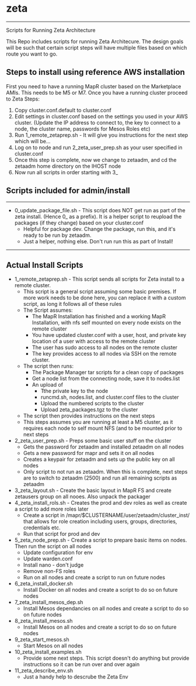 # zeta
---
Scripts for Running Zeta Architecture

This Repo includes scripts for running Zeta Architecure. The design goals will be such that certain script steps will have multiple files based on which route you want to go.

## Steps to install using reference AWS installation

First you need to have a running MapR cluster based on the Marketplace AMIs. This needs to be M5 or M7.  Once you have a running cluster proceed to Zeta Steps:

1. Copy cluster.conf.default to cluster.conf
2. Edit settings in cluster.conf based on the settings you used in your AWS cluster. (Update the IP address to connect to, the key to connect to a node, the cluster name, passwords for Mesos Roles etc)
3. Run 1_remote_zetaprep.sh - It will give you instructions for the next step which will be... 
4. Log on to node and run 2_zeta_user_prep.sh as your user specified in cluster.conf
5. Once this step is complete, now we change to zetaadm, and cd the zetaadm home directory on the IHOST node
6. Now run all scripts in order starting with 3_



## Scripts included for admin/install
---
* 0_update_package_file.sh - This script does NOT get run as part of the zeta install. (Hence 0_ as a prefix). It is a helper script to reupload the packages (if they change) based on your cluster.conf
  * Helpful for package dev. Change the package, run this, and it's ready to be run by zetaadm.  
  * Just a helper, nothing else.  Don't run run this as part of Install!
---
## Actual Install Scripts
* 1_remote_zetaprep.sh - This script sends all scripts for Zeta install to a remote cluster. 
  * This script is a general script assuming some basic premises. If more work needs to be done here, you can replace it with a custom script, as long it follows all of these rules
  * The Script assumes:
    * The MapR Installation has finished and a working MapR Installation, with nfs self mounted on every node exists on the remote cluster
    * You have updated cluster.conf with a user, host, and private key location of a user with access to the remote cluster
    * The user has sudo access to all nodes on the remote cluster
    * The key provides access to all nodes via SSH on the remote cluster. 
  * The script then runs:    
    * The Package Manager tar scripts for a clean copy of packages
    * Get a node list from the connecting node, save it to nodes.list
    * An upload of 
        * Tthe private key to the node
         * runcmd.sh, nodes.list, and cluster.conf files to the cluster
         * Upload the numbered scripts to the cluster
         * Upload zeta_packages.tgz to the cluster
  * The script then provides instructions on the next steps
  * This steps assumes you are running at least a M5 cluster, as it requires each node to self mount NFS (and to be mounted prior to next steps
* 2_zeta_user_prep.sh - Preps some basic user stuff on the cluster
  * Gets the password for zetaadm and installed zetaadm on all nodes
  * Gets a new password for mapr and sets it on all nodes
  * Creates a keypair for zetaadm and sets up the public key on all nodes
  * Only script to not run as zetaadm. When this is complete, next steps are to switch to zetaadm (2500) and run all remaining scripts as zetaadm
* 3_zeta_layout.sh - Create the basic layout in MapR FS and create zetausers group on all nooes. Also unpack the packager 
* 4_zeta_install_rols.sh - Creates the prod and dev roles as well as create a script to add more roles later
  * Create a script in /mapr/$CLUSTERNAME/user/zetaadm/cluster_inst/ that allows for role creation including users, groups, directories, credentials etc. 
  * Run that script for prod and dev
* 5_zeta_node_prep.sh - Create a script to prepare basic items on nodes. Then run the script on all nodes
  * Update configuration for env
  * Update warden.conf
  * Install nano - don't judge
  * Remove non-FS roles
  * Run on all nodes and create a script to run on future nodes
* 6_zeta_install_docker.sh
  * Install Docker on all nodes and create a script to do so on future nodes 
* 7_zeta_install_mesos_dep.sh
  * Install Mesos dependancies on all nodes and create a script to do so on future nodes
* 8_zeta_install_mesos.sh
  * Install Mesos on all nodes and create a script to do so on future nodes
* 9_zeta_start_mesos.sh
  * Start Mesos on all nodes
* 10_zeta_install_examples.sh
  * Provide some next steps. This script doesn't do anything but provide instructions so it can be run over and over again
* 11_zeta_describe_env.sh
  * Just a handy help to descrube the Zeta Env



